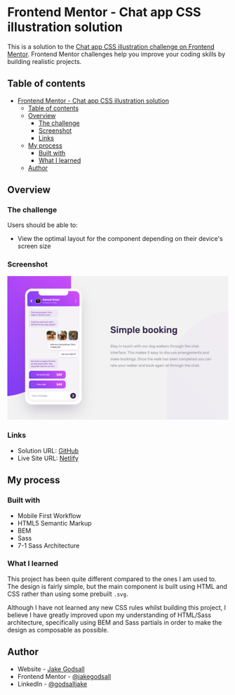 # Frontend Mentor - Chat app CSS illustration solution

This is a solution to the [Chat app CSS illustration challenge on Frontend Mentor](https://www.frontendmentor.io/challenges/chat-app-css-illustration-O5auMkFqY). Frontend Mentor challenges help you improve your coding skills by building realistic projects. 

## Table of contents

- [Frontend Mentor - Chat app CSS illustration solution](#frontend-mentor---chat-app-css-illustration-solution)
  - [Table of contents](#table-of-contents)
  - [Overview](#overview)
    - [The challenge](#the-challenge)
    - [Screenshot](#screenshot)
    - [Links](#links)
  - [My process](#my-process)
    - [Built with](#built-with)
    - [What I learned](#what-i-learned)
  - [Author](#author)

## Overview

### The challenge

Users should be able to:

- View the optimal layout for the component depending on their device's screen size

### Screenshot

![](./final_screenshot.png)

### Links

- Solution URL: [GitHub](https://github.com/jakegodsall/chat-app-frontend)
- Live Site URL: [Netlify](https://jakegodsall-chat-app.netlify.app/)

## My process

### Built with

- Mobile First Workflow
- HTML5 Semantic Markup
- BEM
- Sass
- 7-1 Sass Architecture

### What I learned

This project has been quite different compared to the ones I am used to. The design is fairly simple, but the main component is built using HTML and CSS rather than using some prebuilt `.svg`.

Although I have not learned any new CSS rules whilst building this project, I believe I have greatly improved upon my understanding of HTML/Sass architecture, specifically using BEM and Sass partials in order to make the design as composable as possible.

## Author

-   Website - [Jake Godsall](https://jakegodsall.com)
-   Frontend Mentor - [@jakegodsall](https://www.frontendmentor.io/profile/jakegodsall)
-   LinkedIn - [@godsalljake](https://www.linkedin.com/in/godsalljake/)